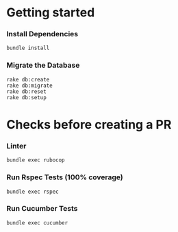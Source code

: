 # Getting started

### Install Dependencies
```
bundle install
```
### Migrate the Database
```
rake db:create
rake db:migrate
rake db:reset
rake db:setup
```

# Checks before creating a PR

### Linter
```
bundle exec rubocop
```

### Run Rspec Tests (100% coverage)
```
bundle exec rspec
```

### Run Cucumber Tests
```
bundle exec cucumber
```
